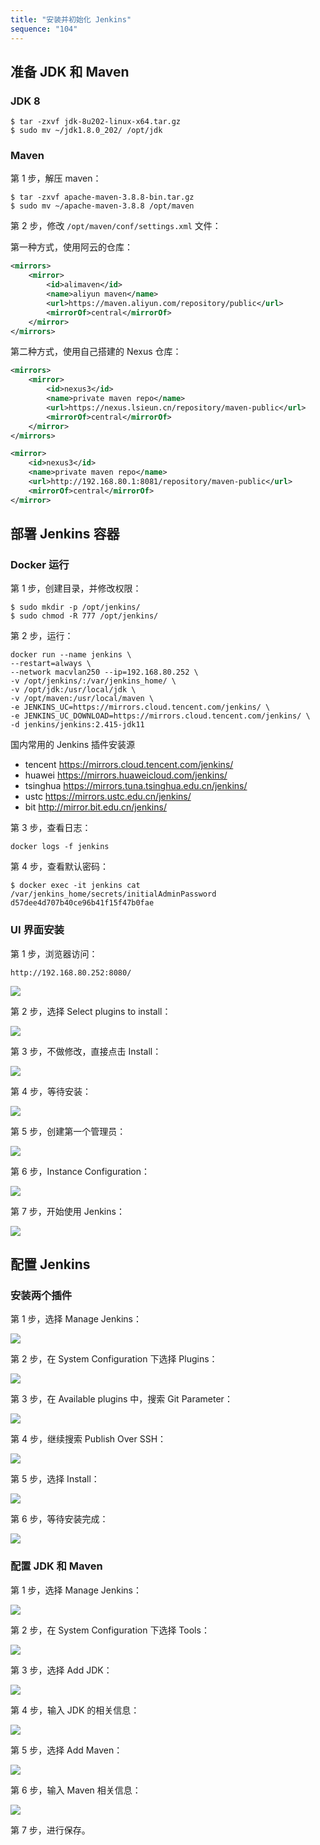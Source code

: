 ```yaml
---
title: "安装并初始化 Jenkins"
sequence: "104"
---
```


## 准备 JDK 和 Maven

### JDK 8

```text
$ tar -zxvf jdk-8u202-linux-x64.tar.gz
$ sudo mv ~/jdk1.8.0_202/ /opt/jdk
```

### Maven

第 1 步，解压 maven：

```text
$ tar -zxvf apache-maven-3.8.8-bin.tar.gz
$ sudo mv ~/apache-maven-3.8.8 /opt/maven
```

第 2 步，修改 `/opt/maven/conf/settings.xml` 文件：

第一种方式，使用阿云的仓库：

```xml
<mirrors>
    <mirror>
        <id>alimaven</id>
        <name>aliyun maven</name>
        <url>https://maven.aliyun.com/repository/public</url>
        <mirrorOf>central</mirrorOf>
    </mirror>
</mirrors>
```

第二种方式，使用自己搭建的 Nexus 仓库：

```xml
<mirrors>
    <mirror>
        <id>nexus3</id>
        <name>private maven repo</name>
        <url>https://nexus.lsieun.cn/repository/maven-public</url>
        <mirrorOf>central</mirrorOf>
    </mirror>
</mirrors>
```

```xml
<mirror>
    <id>nexus3</id>
    <name>private maven repo</name>
    <url>http://192.168.80.1:8081/repository/maven-public</url>
    <mirrorOf>central</mirrorOf>
</mirror>
```

## 部署 Jenkins 容器 

### Docker 运行

第 1 步，创建目录，并修改权限：

```text
$ sudo mkdir -p /opt/jenkins/
$ sudo chmod -R 777 /opt/jenkins/
```

第 2 步，运行：

```text
docker run --name jenkins \
--restart=always \
--network macvlan250 --ip=192.168.80.252 \
-v /opt/jenkins/:/var/jenkins_home/ \
-v /opt/jdk:/usr/local/jdk \
-v /opt/maven:/usr/local/maven \
-e JENKINS_UC=https://mirrors.cloud.tencent.com/jenkins/ \
-e JENKINS_UC_DOWNLOAD=https://mirrors.cloud.tencent.com/jenkins/ \
-d jenkins/jenkins:2.415-jdk11
```

国内常⽤的 Jenkins 插件安装源

- tencent  https://mirrors.cloud.tencent.com/jenkins/
- huawei  https://mirrors.huaweicloud.com/jenkins/
- tsinghua  https://mirrors.tuna.tsinghua.edu.cn/jenkins/
- ustc  https://mirrors.ustc.edu.cn/jenkins/
- bit  http://mirror.bit.edu.cn/jenkins/

第 3 步，查看日志：

```text
docker logs -f jenkins
```

第 4 步，查看默认密码：

```text
$ docker exec -it jenkins cat /var/jenkins_home/secrets/initialAdminPassword
d57dee4d707b40ce96b41f15f47b0fae
```


### UI 界面安装

第 1 步，浏览器访问：

```text
http://192.168.80.252:8080/
```

![](/assets/images/devops/jenkins/jenkins-001-unlock-jenkins.png)


第 2 步，选择 Select plugins to install：

![](/assets/images/devops/jenkins/jenkins-002-customize-jenkins.png)

第 3 步，不做修改，直接点击 Install：

![](/assets/images/devops/jenkins/jenkins-003-install.png)

第 4 步，等待安装：

![](/assets/images/devops/jenkins/jenkins-004-getting-started.png)

第 5 步，创建第一个管理员：

![](/assets/images/devops/jenkins/jenkins-005-create-first-admin-user.png)

第 6 步，Instance Configuration：

![](/assets/images/devops/jenkins/jenkins-006-instance-configuration.png)

第 7 步，开始使用 Jenkins：

![](/assets/images/devops/jenkins/jenkins-007-start-using-jenkins.png)

## 配置 Jenkins

### 安装两个插件

第 1 步，选择 Manage Jenkins：

![](/assets/images/devops/jenkins/jenkins-008-manage-jenkins.png)

第 2 步，在 System Configuration 下选择 Plugins：

![](/assets/images/devops/jenkins/jenkins-009-plugins.png)

第 3 步，在 Available plugins 中，搜索 Git Parameter：

![](/assets/images/devops/jenkins/jenkins-010-git-parameter.png)

第 4 步，继续搜索 Publish Over SSH：

![](/assets/images/devops/jenkins/jenkins-011-publish-over-ssh.png)

第 5 步，选择 Install：

![](/assets/images/devops/jenkins/jenkins-012-install-plugin.png)

第 6 步，等待安装完成：

![](/assets/images/devops/jenkins/jenkins-013-download-progress.png)

### 配置 JDK 和 Maven

第 1 步，选择 Manage Jenkins：

![](/assets/images/devops/jenkins/jenkins-014-manage-jenkins.png)

第 2 步，在 System Configuration 下选择 Tools：

![](/assets/images/devops/jenkins/jenkins-015-tools.png)

第 3 步，选择 Add JDK：

![](/assets/images/devops/jenkins/jenkins-016-add-jdk.png)

第 4 步，输入 JDK 的相关信息：

![](/assets/images/devops/jenkins/jenkins-017-jdk-installation.png)

第 5 步，选择 Add Maven：

![](/assets/images/devops/jenkins/jenkins-018-add-maven.png)

第 6 步，输入 Maven 相关信息：

![](/assets/images/devops/jenkins/jenkins-019-maven-installation.png)

第 7 步，进行保存。
